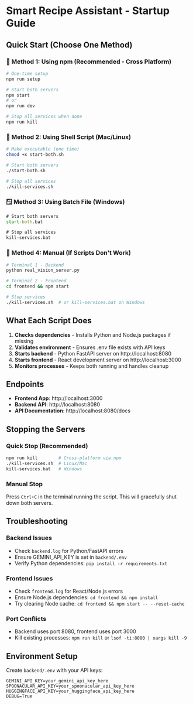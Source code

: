 # Smart Recipe Assistant - Startup Guide

## Quick Start (Choose One Method)

### 🚀 Method 1: Using npm (Recommended - Cross Platform)
```bash
# One-time setup
npm run setup

# Start both servers
npm start
# or
npm run dev

# Stop all services when done
npm run kill
```

### 🐧 Method 2: Using Shell Script (Mac/Linux)
```bash
# Make executable (one time)
chmod +x start-both.sh

# Start both servers
./start-both.sh

# Stop all services
./kill-services.sh
```

### 🪟 Method 3: Using Batch File (Windows)
```cmd
# Start both servers
start-both.bat

# Stop all services
kill-services.bat
```

### 🔧 Method 4: Manual (If Scripts Don't Work)
```bash
# Terminal 1 - Backend
python real_vision_server.py

# Terminal 2 - Frontend  
cd frontend && npm start

# Stop services
./kill-services.sh  # or kill-services.bat on Windows
```

## What Each Script Does

1. **Checks dependencies** - Installs Python and Node.js packages if missing
2. **Validates environment** - Ensures .env file exists with API keys
3. **Starts backend** - Python FastAPI server on http://localhost:8080
4. **Starts frontend** - React development server on http://localhost:3000
5. **Monitors processes** - Keeps both running and handles cleanup

## Endpoints

- **Frontend App**: http://localhost:3000
- **Backend API**: http://localhost:8080  
- **API Documentation**: http://localhost:8080/docs

## Stopping the Servers

### Quick Stop (Recommended)
```bash
npm run kill        # Cross-platform via npm
./kill-services.sh  # Linux/Mac
kill-services.bat   # Windows
```

### Manual Stop
Press `Ctrl+C` in the terminal running the script. This will gracefully shut down both servers.

## Troubleshooting

### Backend Issues
- Check `backend.log` for Python/FastAPI errors
- Ensure GEMINI_API_KEY is set in `backend/.env`
- Verify Python dependencies: `pip install -r requirements.txt`

### Frontend Issues  
- Check `frontend.log` for React/Node.js errors
- Ensure Node.js dependencies: `cd frontend && npm install`
- Try clearing Node cache: `cd frontend && npm start -- --reset-cache`

### Port Conflicts
- Backend uses port 8080, frontend uses port 3000
- Kill existing processes: `npm run kill` or `lsof -ti:8080 | xargs kill -9`

## Environment Setup

Create `backend/.env` with your API keys:
```env
GEMINI_API_KEY=your_gemini_api_key_here
SPOONACULAR_API_KEY=your_spoonacular_api_key_here
HUGGINGFACE_API_KEY=your_huggingface_api_key_here
DEBUG=True
```